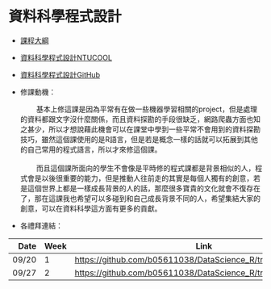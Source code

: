 # 資料科學程式設計

- [課程大綱](https://nol.ntu.edu.tw/nol/coursesearch/print_table.php?course_id=H03%2004010&class=&dpt_code=H020&ser_no=21068&semester=107-1&lang=CH)

- [資料科學程式設計NTUCOOL](https://cool.ntu.edu.tw/courses/73)
- [資料科學程式設計GitHub](https://github.com/NTU-CSX-DataScience/107-1RSampleCode)

- 修課動機：

    &nbsp;&nbsp;&nbsp;&nbsp;&nbsp;&nbsp;&nbsp;&nbsp;基本上修這課是因為平常有在做一些機器學習相關的project，但是處理的資料都跟文字沒什麼關係，而且資料探勘的手段很缺乏，網路爬蟲方面也知之甚少，所以才想說藉此機會可以在課堂中學到一些平常不會用到的資料探勘技巧，雖然這個課使用的是R語言，但是若是概念一樣的話就可以拓展到其他的自己常用的程式語言，所以才來修這個課。
    <br><br>
    &nbsp;&nbsp;&nbsp;&nbsp;&nbsp;&nbsp;&nbsp;&nbsp;而且這個課所面向的學生不會像是平時修的程式課都是背景相似的人，程式會是以後很重要的能力，但是推動人往前走的其實是每個人獨有的創意，若是這個世界上都是一樣成長背景的人的話，那麼很多寶貴的文化就會不復存在了，那在這課我也希望可以多碰到和自己成長背景不同的人，希望集結大家的創意，可以在資料科學這方面有更多的貢獻。

- 各禮拜連結：

| Date   | Week    | Link                                                           |
| --:    | --      | --                                                             |
| 09/20  |    1    | https://github.com/b05611038/DataScience_R/tree/master/week_1  |
| 09/27  |    2    | https://github.com/b05611038/DataScience_R/tree/master/week_2  |
